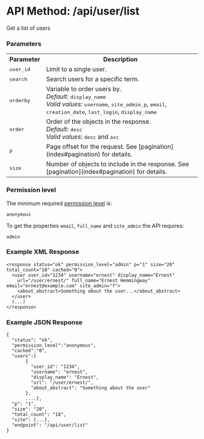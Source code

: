# API Method: /api/user/list

Get a list of users

### Parameters

<table class="pretty">
  <tr><th>Parameter</th><th>Description</th></tr>

  <tr>
    <td>
      <tt>user_id</tt> 
    </td>
    <td>
      Limit to a single user.
    </td>
  </tr>

  <tr>
    <td>
      <tt>search</tt>
    </td>
    <td>
      Search users for a specific term.
    </td>
  </tr>

  <tr>
    <td>
      <tt>orderby</tt>
    </td>
    <td>
      Variable to order users by.<br/>
      <i>Default:</i> <tt>display_name</tt><br/>
      <i>Valid values:</i> <tt>username</tt>, <tt>site_admin_p</tt>, <tt>email</tt>, <tt>creation_date</tt>, <tt>last_login</tt>, <tt>display_name</tt>
    </td>
  </tr>

  <tr>
    <td>
      <tt>order</tt>
    </td>
    <td>
      Order of the objects in the response.<br/>
      <i>Default:</i> <tt>desc</tt><br/>
      <i>Valid values:</i> <tt>desc</tt> and <tt>asc</tt>
    </td>
  </tr>

  <tr>
    <td>
      <tt>p</tt>
    </td>
    <td>
      Page offset for the request. See [pagination](index#pagination) for details.
    </td>
  </tr>

  <tr>
    <td>
      <tt>size</tt>
    </td>
    <td>
      Number of objects to include in the response. See [pagination](index#pagination) for details.
    </td>
  </tr>
</table>



### Permission level 

The minimum required [permission level](index#permission-level) is:

    anonymous

To get the properties `email`, `full_name` and `site_admin` the API requires:

    admin

### Example XML Response

    <response status="ok" permission_level="admin" p="1" size="20" total_count="18" cached="0">
      <user user_id="1234" username="ernest" display_name="Ernest" 
        url="/user/ernest/" full_name="Ernest Hemmingway" email="ernest@example.com" site_admin="f">
        <about_abstract>Something about the user...</about_abstract>
      </user>
      (...)
    </response>

### Example JSON Response

    {
      "status": "ok", 
      "permission_level":"anonymous",
      "cached":"0",
      "users":[
           {
             "user_id": "1234", 
             "username": "ernest", 
             "display_name": "Ernest", 
             "url": "/user/ernest/", 
             "about_abstract": "Something about the user"
           },
           ....],
      "p": "1",
      "size": "20",
      "total_count": "18",
      "site": {...},
      "endpoint": "/api/user/list"
    }
